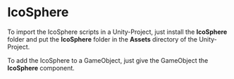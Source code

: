 # IcoSphere

To import the IcoSphere scripts in a Unity-Project, just install the **IcoSphere** folder and put the **IcoSphere** folder in the **Assets** directory of the Unity-Project.

To add the IcoSphere to a GameObject, just give the GameObject the **IcoSphere** component.
